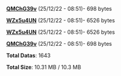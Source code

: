 [**QMChG39v**](/data/QMChG39v.txt) (25/12/22 - 08:51)- 698 bytes

[**WZx5u4UN**](/data/WZx5u4UN.txt) (25/12/22 - 08:51)- 6526 bytes

[**WZx5u4UN**](/data/WZx5u4UN.txt) (25/12/22 - 08:51)- 6526 bytes

[**QMChG39v**](/data/QMChG39v.txt) (25/12/22 - 08:51)- 698 bytes

**Total Datas**: 1643

**Total Size**: 10.31 MB / 10.3 MB